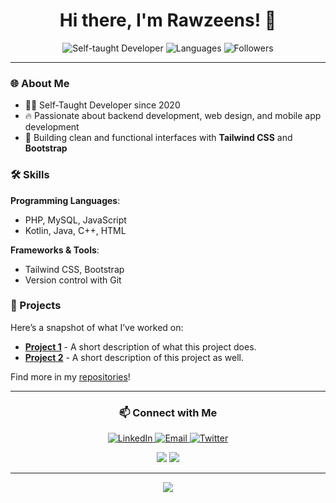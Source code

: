<h1 align="center">Hi there, I'm Rawzeens! 👋</h1>

<p align="center">
    <img src="https://img.shields.io/badge/Developer-Self--taught-blueviolet?style=for-the-badge" alt="Self-taught Developer">
    <img src="https://img.shields.io/badge/Code-PHP%20|%20MySQL%20|%20JavaScript%20|%20Java%20|%20Kotlin%20|%20C++-informational?style=for-the-badge&color=yellowgreen" alt="Languages">
    <img src="https://img.shields.io/github/followers/rawzeens?style=for-the-badge" alt="Followers">
</p>

---

### 🌐 About Me
- 👨‍💻 Self-Taught Developer since 2020
- 🔥 Passionate about backend development, web design, and mobile app development
- 🎨 Building clean and functional interfaces with **Tailwind CSS** and **Bootstrap**

### 🛠 Skills
**Programming Languages**:
- PHP, MySQL, JavaScript
- Kotlin, Java, C++, HTML

**Frameworks & Tools**:
- Tailwind CSS, Bootstrap
- Version control with Git

### 🚀 Projects
Here’s a snapshot of what I’ve worked on:
- **[Project 1](https://github.com/rawzeens/project1)** - A short description of what this project does.
- **[Project 2](https://github.com/rawzeens/project2)** - A short description of this project as well.

Find more in my [repositories](https://github.com/rawzeens?tab=repositories)!

---

<h3 align="center">📫 Connect with Me</h3>

<p align="center">
    <a href="https://linkedin.com/in/rawzeens">
        <img src="https://img.shields.io/badge/LinkedIn-Connect-blue?style=for-the-badge&logo=linkedin" alt="LinkedIn">
    </a>
    <a href="mailto:rawzeens@example.com">
        <img src="https://img.shields.io/badge/Email-rawzeens@example.com-red?style=for-the-badge" alt="Email">
    </a>
    <a href="https://twitter.com/rawzeens">
        <img src="https://img.shields.io/badge/Twitter-@rawzeens-blue?style=for-the-badge&logo=twitter" alt="Twitter">
    </a>
</p>

<p align="center">
    <img src="https://img.shields.io/badge/Languages-PHP%2C%20JavaScript%2C%20Java%2C%20Kotlin%2C%20C++-informational?style=flat-square&logo=code&logoColor=white" />
    <img src="https://img.shields.io/badge/Frameworks-Tailwind%20CSS%2C%20Bootstrap-blueviolet?style=flat-square&logo=css3&logoColor=white" />
</p>

---

<p align="center">
    <img src="https://img.shields.io/badge/-Thanks%20for%20stopping%20by!-blueviolet?style=for-the-badge" />
</p>
